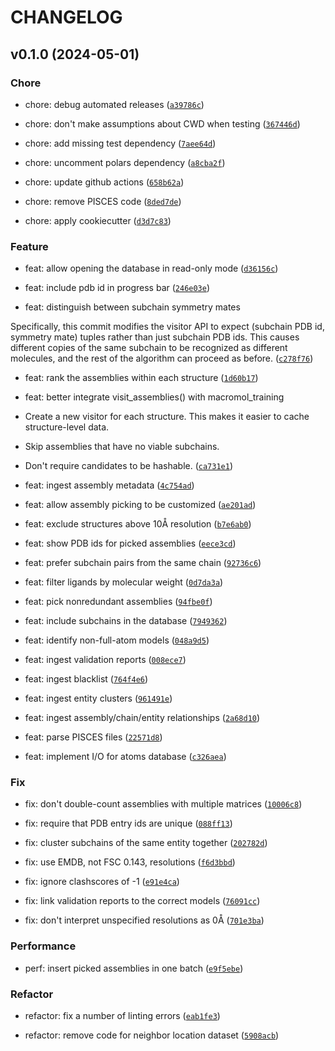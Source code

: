 # CHANGELOG



## v0.1.0 (2024-05-01)

### Chore

* chore: debug automated releases ([`a39786c`](https://github.com/kalekundert/macromol_census/commit/a39786c8543d984d633d3bc5ac9e228fb93527ae))

* chore: don&#39;t make assumptions about CWD when testing ([`367446d`](https://github.com/kalekundert/macromol_census/commit/367446d6f6cc30a5c0c084a810e0c3470ec04e6c))

* chore: add missing test dependency ([`7aee64d`](https://github.com/kalekundert/macromol_census/commit/7aee64dd8aa726711e701e7deb0853c6799806b8))

* chore: uncomment polars dependency ([`a8cba2f`](https://github.com/kalekundert/macromol_census/commit/a8cba2f67f2b1eae54da8aafef9e81a8e3e6905a))

* chore: update github actions ([`658b62a`](https://github.com/kalekundert/macromol_census/commit/658b62ac7c262dc0caad41d8a35230edebe79c49))

* chore: remove PISCES code ([`8ded7de`](https://github.com/kalekundert/macromol_census/commit/8ded7de17657f2fe7375d77b3d490abe9684a6ff))

* chore: apply cookiecutter ([`d3d7c83`](https://github.com/kalekundert/macromol_census/commit/d3d7c83d80d01987e0ab3b96f47496e7b76ca0b4))

### Feature

* feat: allow opening the database in read-only mode ([`d36156c`](https://github.com/kalekundert/macromol_census/commit/d36156c950078326115123b6968e9d7bd01d870e))

* feat: include pdb id in progress bar ([`246e03e`](https://github.com/kalekundert/macromol_census/commit/246e03ef3047ac65aeb0369cd504189fb21efaef))

* feat: distinguish between subchain symmetry mates

Specifically, this commit modifies the visitor API to expect (subchain
PDB id, symmetry mate) tuples rather than just subchain PDB ids.  This
causes different copies of the same subchain to be recognized as
different molecules, and the rest of the algorithm can proceed as
before. ([`c278f76`](https://github.com/kalekundert/macromol_census/commit/c278f76522a5c5cb4ad24d8121a4d2d5e2112988))

* feat: rank the assemblies within each structure ([`1d60b17`](https://github.com/kalekundert/macromol_census/commit/1d60b17cd049220247d1c5b2ccb1a7b4bd71d521))

* feat: better integrate visit_assemblies() with macromol_training

- Create a new visitor for each structure.  This makes it easier to
  cache structure-level data.

- Skip assemblies that have no viable subchains.

- Don&#39;t require candidates to be hashable. ([`ca731e1`](https://github.com/kalekundert/macromol_census/commit/ca731e17016752b17bc6caff4624be7fcf80531c))

* feat: ingest assembly metadata ([`4c754ad`](https://github.com/kalekundert/macromol_census/commit/4c754adc2f90ed0adf0b1500ce12a63a7c0a0fc9))

* feat: allow assembly picking to be customized ([`ae201ad`](https://github.com/kalekundert/macromol_census/commit/ae201adae0132fc95e9da1a45b99b929f9a26234))

* feat: exclude structures above 10Å resolution ([`b7e6ab0`](https://github.com/kalekundert/macromol_census/commit/b7e6ab0a848eb9e7e7138a982dc6d358ed7f8642))

* feat: show PDB ids for picked assemblies ([`eece3cd`](https://github.com/kalekundert/macromol_census/commit/eece3cd8a8b957207ba04dc08501a16e3b1a7603))

* feat: prefer subchain pairs from the same chain ([`92736c6`](https://github.com/kalekundert/macromol_census/commit/92736c619d245611c1180b770c3e7c0734994f2a))

* feat: filter ligands by molecular weight ([`0d7da3a`](https://github.com/kalekundert/macromol_census/commit/0d7da3a00c5360d9b6e0f66112ce2916c22e3730))

* feat: pick nonredundant assemblies ([`94fbe0f`](https://github.com/kalekundert/macromol_census/commit/94fbe0fba0a0e7e6ebbe07ed36532089eaa41227))

* feat: include subchains in the database ([`7949362`](https://github.com/kalekundert/macromol_census/commit/79493620e5869834e563f17e9828e826ba23542b))

* feat: identify non-full-atom models ([`048a9d5`](https://github.com/kalekundert/macromol_census/commit/048a9d55b98890a772cc362e60cce0ad1adc7992))

* feat: ingest validation reports ([`008ece7`](https://github.com/kalekundert/macromol_census/commit/008ece71dfa7d78fe0e8fcc21d48c22ce3c4e458))

* feat: ingest blacklist ([`764f4e6`](https://github.com/kalekundert/macromol_census/commit/764f4e676dee919d79364eca46f6d0c2df2718d6))

* feat: ingest entity clusters ([`961491e`](https://github.com/kalekundert/macromol_census/commit/961491e462fed35c8c6352f61ec3192cb39e19ed))

* feat: ingest assembly/chain/entity relationships ([`2a68d10`](https://github.com/kalekundert/macromol_census/commit/2a68d10112c8dddd0f7bb27b3caa9c7316d2d545))

* feat: parse PISCES files ([`22571d8`](https://github.com/kalekundert/macromol_census/commit/22571d81bb908f56ff0a3d9b77bcde7b999e4000))

* feat: implement I/O for atoms database ([`c326aea`](https://github.com/kalekundert/macromol_census/commit/c326aea91bfd639cd89fe39c947b877218544bc7))

### Fix

* fix: don&#39;t double-count assemblies with multiple matrices ([`10006c8`](https://github.com/kalekundert/macromol_census/commit/10006c888927e54f44a3e5b1901419a96183e2f3))

* fix: require that PDB entry ids are unique ([`088ff13`](https://github.com/kalekundert/macromol_census/commit/088ff13951544dfba34869781167c7cccf7d6a3a))

* fix: cluster subchains of the same entity together ([`202782d`](https://github.com/kalekundert/macromol_census/commit/202782d13555f931682cfbc4a8839b9a58448c6a))

* fix: use EMDB, not FSC 0.143, resolutions ([`f6d3bbd`](https://github.com/kalekundert/macromol_census/commit/f6d3bbd833989198bdb00d725b3de89fcf0432c2))

* fix: ignore clashscores of -1 ([`e91e4ca`](https://github.com/kalekundert/macromol_census/commit/e91e4cacc80d280dd6a5cab3c822b4410c953710))

* fix: link validation reports to the correct models ([`76091cc`](https://github.com/kalekundert/macromol_census/commit/76091cc87461299dc78c9ccb313f81cc9dba13e8))

* fix: don&#39;t interpret unspecified resolutions as 0Å ([`701e3ba`](https://github.com/kalekundert/macromol_census/commit/701e3baa130a2d348cddf4346aac0dd58466019b))

### Performance

* perf: insert picked assemblies in one batch ([`e9f5ebe`](https://github.com/kalekundert/macromol_census/commit/e9f5ebefbedf81298c057376a4ce92d16227ceb2))

### Refactor

* refactor: fix a number of linting errors ([`eab1fe3`](https://github.com/kalekundert/macromol_census/commit/eab1fe3f1dbe81b1899a5a3cda6a7db6fcd50d86))

* refactor: remove code for neighbor location dataset ([`5908acb`](https://github.com/kalekundert/macromol_census/commit/5908acb27af31e87065b0fcb1a931393ab61af5e))
